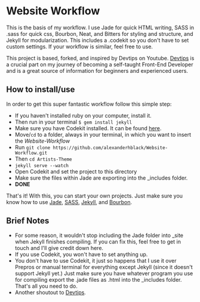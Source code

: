 # Website Workflow

This is the basis of my workflow. I use Jade for quick HTML writing, SASS in .sass for quick css, Bourbon, Neat, and Bitters for styling and structure, and Jekyll for modularization. This includes a .codekit so you don't have to set custom settings. If your workflow is similar, feel free to use.

This project is based, forked, and inspired by Devtips on Youtube. [Devtips](https://www.youtube.com/user/DevTipsForDesigners) is a crucial part on my journey of becoming a self-taught Front-End Developer and is a great source of information for beginners and experienced users. 

## How to install/use

In order to get this super fantastic workflow follow this simple step: 

* If you haven't installed ruby on your computer, install it. 
* Then run in your terminal `$ gem install jekyll`
* Make sure you have Codekit installed. It can be found [here](https://incident57.com/codekit/).
* Move/`cd` to a folder, always in your terminal, in which you want to insert the *Website-Workflow*
* Run `git clone https://github.com/alexanderhblack/Website-Workflow.git`
* Then `cd Artists-Theme`
* `jekyll serve --watch`
* Open Codekit and set the project to this directory
* Make sure the files within Jade are exporting into the _includes folder.
* **DONE**

That's it! With this, you can start your own projects. Just make sure you know how to use [Jade](http://jade-lang.com), [SASS](http://sass-lang.com), [Jekyll](http://jekyllrb.com), and [Bourbon](http://bourbon.io).

## Brief Notes

* For some reason, it wouldn't stop including the Jade folder into _site when Jekyll finishes compiling. If you can fix this, feel free to get in touch and I'll give credit down here.
* If you use Codekit, you won't have to set anything up. 
* You don't have to use Codekit, it just so happens that I use it over Prepros or manual terminal for everything except Jekyll (since it doesn't support Jekyll yet.) Just make sure you have whatever program you use for compiling export the .jade files as .html into the _includes folder. That's all you need to do. 
* Another shoutout to [Devtips](https://www.youtube.com/user/DevTipsForDesigners). 